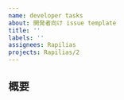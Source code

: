 ```yaml
---
name: developer tasks
about: 開発者向け issue template
title: ''
labels: ''
assignees: Rapilias
projects: Rapilias/2
---
```


## 概要
